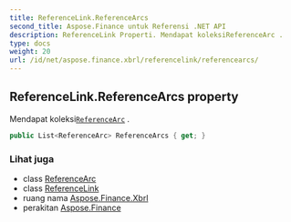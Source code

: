 ```yaml
---
title: ReferenceLink.ReferenceArcs
second_title: Aspose.Finance untuk Referensi .NET API
description: ReferenceLink Properti. Mendapat koleksiReferenceArc .
type: docs
weight: 20
url: /id/net/aspose.finance.xbrl/referencelink/referencearcs/
---
```

## ReferenceLink.ReferenceArcs property

Mendapat koleksi[`ReferenceArc`](../../referencearc/) .

```csharp
public List<ReferenceArc> ReferenceArcs { get; }
```

### Lihat juga

* class [ReferenceArc](../../referencearc/)
* class [ReferenceLink](../)
* ruang nama [Aspose.Finance.Xbrl](../../referencelink/)
* perakitan [Aspose.Finance](../../../)


